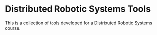 # Distributed Robotic Systems Tools
This is a collection of tools developed for a Distributed Robotic Systems course.

